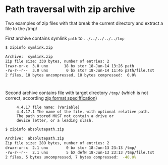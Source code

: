 # Path  traversal with zip archive

Two examples of zip files with that break the current directory and extract a file to the /tmp/


 First archive contains symlink `path` to `../../../../../tmp`
```bash
$ zipinfo symlink.zip

Archive:  symlink.zip
Zip file size: 330 bytes, number of entries: 2
lrwxr-xr-x  3.0 unx       18 bx stor 18-Jun-14 13:26 path
-rw-r--r--  3.0 unx        0 bx stor 18-Jun-14 11:46 path/file.txt
2 files, 18 bytes uncompressed, 18 bytes compressed:  0.0%
```
#
Second archive contains file with target directory `/tmp/` (which is not correct, according [zip format speciffication](https://pkware.cachefly.net/webdocs/casestudies/APPNOTE.TXT))

  
         4.4.17 file name: (Variable)
         4.4.17.1 The name of the file, with optional relative path.
         The path stored MUST not contain a drive or
         device letter, or a leading slash. 
         
        


```bash
$ zipinfo absolutepath.zip

Archive:  absolutepath.zip
Zip file size: 289 bytes, number of entries: 2
drwxr-xr-x  2.1 unx        0 bx stor 18-Jun-13 23:13 /tmp/
-rw-r--r--  2.1 unx        5 bX defN 18-Jun-13 23:13 /tmp/file.txt
2 files, 5 bytes uncompressed, 7 bytes compressed:  -40.0%
```
